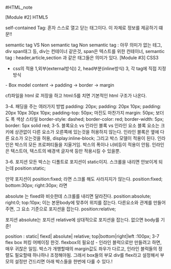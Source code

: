 #HTML_note

[Module #2] HTML5
<!DOCTYPE html>
self-contained Tag: 혼자 스스로 열고 닫는 태그이다. 이 자체로 정보를 제공하기 떄문!!

semantic tag VS Non semantic tag
Non semantic tag : 아무 의미가 없는 테그, div span태그 등, div는 컨테이너 같은것, span은 텍스트를 위한 컨테이너,
semantic tag : header,article,section 과 같은 태그들은 의미가 있다.
[Module #3] CSS3
- css의 적용 1,외부(external방식)) 2, head부분(inline방식) 3, 각 tag에 직접 지정 방식
<link href="styles.css" rel="stylesheet">
- Box model
content -> padding -> border -> margin

cf)파일을 html 로 저장을 하고 html:5를 치면 기본적인 html 구조가 나온다.

3-4.
패딩을 주는 여러가지 방법
padding: 20px;
padding: 20px 10px;
padding: 20px 10px 30px 10px;
padding-top: 50px;
마진도 마찬가지
margin: 50px;
보더도 폭 색상 스타일
border-style: dashed;
border-color: red;
border-width: 5px;
border: 5px solid red;
3-5. 블록요소 vs 인라인 블록 vs 인라인 요소
블록 요소는 크키에 상관없이 다른 요소가 오른쪽에 있는것을 허용하지 않는다.
인라인 블록은 옆에 다른 요소가 오는것을 허용, display:inline-block; 그리고 박스 모델이 적용이 된다.
인라인은 박스의 모든 프로퍼티들을 지울거임. 박스의 폭이나 너비등이 적용이 안됨. 인라인은 텍스트야, 텍스트의 배경색 글자색 등만 적용시킬 수 있을뿐.

3-6. 포지션
모든 박스는 디폴트로 포지션이 static이지. 스크롤을 내리면 안보이게 되는데 position:static;

만약 포지션이 position:fixed; 라면 스크롤 해도 사라지지가 않는다.
position:fixed; bottom:30px; right:30px; 라면

absolute 는 fixed와 비슷한데 스크롤를 내리면 달라진다.
position:absolute; right:0; top:10px; 이는 본문body에 맞추어 위치를 잡는다. 다른요소와 관계를 만들어주면, 그 요소 기준으로 포지션을 잡는다. position:relative;

포지션 absolute는 포지션 relative에 상대적으로 포지션을 잡는다. 없으면 body를 기준!

position : static| fiexd| absolute| relative;
top|bottom|right|left :100px;
3-7 flex box 퍼킹 어메이징 한것.
flexbox의 필요성 - 인라인 블럭으로만 만들려고 하면, 매우 귀찮은 일임. 박스가 개행할때의 margin값도 좌우가 다르고, 인라인 블럭들의 정렬도 필요할때 하나하나 조정해야됨. 그래서 box들의 부모 div를 flex라고 설정해서 부모의 설정만 건드리면 아래 박스들을 한번에 다룰 수 있다.!
